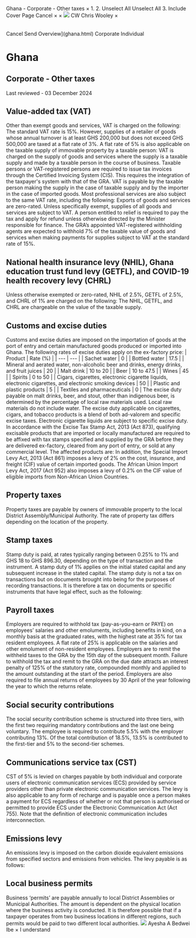 Ghana - Corporate - Other taxes
×
1.
2.
Unselect All
Unselect All
3.
Include Cover Page
Cancel
×
×
![](-/media/world-wide-tax-summaries/attachments/global---chris-wooley.ashx%3Frev=ac5e5f3223b34096b1afc2a6009c7320&revision=ac5e5f32-23b3-4096-b1af-c2a6009c7320&hash=859B7ADC84DC2CBEC9760E9E6EE7DE6D0A8BFCDF)
CW
Chris Wooley
×
######
Cancel
Send
Overview](ghana.html)
Corporate
Individual
# Ghana
## Corporate - Other taxes
Last reviewed - 03 December 2024
## Value-added tax (VAT)
Other than exempt goods and services, VAT is charged on the following:
The standard VAT rate is 15%. However, supplies of a retailer of goods whose annual turnover is at least GHS 200,000 but does not exceed GHS 500,000 are taxed at a flat rate of 3%.
A flat rate of 5% is also applicable on the taxable supply of immovable property by a taxable person:
VAT is charged on the supply of goods and services where the supply is a taxable supply and made by a taxable person in the course of business.
Taxable persons or VAT-registered persons are required to issue tax invoices through the Certified Invoicing System (CIS). This requires the integration of the taxpayer's system with that of the GRA.
VAT is payable by the taxable person making the supply in the case of taxable supply and by the importer in the case of imported goods.
Most professional services are also subject to the same VAT rate, including the following:
Exports of goods and services are zero-rated. Unless specifically exempt, supplies of all goods and services are subject to VAT.
A person entitled to relief is required to pay the tax and apply for refund unless otherwise directed by the Minister responsible for finance.
The GRA’s appointed VAT-registered withholding agents are expected to withhold 7% of the taxable value of goods and services when making payments for supplies subject to VAT at the standard rate of 15%.
## National health insurance levy (NHIL), Ghana education trust fund levy (GETFL), and COVID-19 health recovery levy (CHRL)
Unless otherwise exempted or zero-rated, NHIL of 2.5%, GETFL of 2.5%, and CHRL of 1% are charged on the following:
The NHIL, GETFL, and CHRL are chargeable on the value of the taxable supply.
## Customs and excise duties
Customs and excise duties are imposed on the importation of goods at the port of entry and certain manufactured goods produced or imported into Ghana.
The following rates of excise duties apply on the ex-factory price:
| Product | Rate (%) |
| --- | --- |
| Sachet water | 0 |
| Bottled water | 17.5 |
| Mineral and aerated water, non-alcoholic beer and drinks, energy drinks, and fruit juices | 20 |
| Malt drink | 10 to 20 |
| Beer | 10 to 47.5 |
| Wines | 45 |
| Spirits | 0 to 50 |
| Cigars, cigarettes, electronic cigarette liquids, electronic cigarettes, and electronic smoking devices | 50 |
| Plastic and plastic products | 5 |
| Textiles and pharmaceuticals | 0 |
The excise duty payable on malt drinks, beer, and stout, other than indigenous beer, is determined by the percentage of local raw materials used. Local raw materials do not include water. The excise duty applicable on cigarettes, cigars, and tobacco products is a blend of both ad-valorem and specific excise taxes. Electronic cigarette liquids are subject to specific excise duty.
In accordance with the Excise Tax Stamp Act, 2013 (Act 873), qualifying excisable products that are imported or locally manufactured are required to be affixed with tax stamps specified and supplied by the GRA before they are delivered ex-factory, cleared from any port of entry, or sold at any commercial level.
The affected products are:
In addition, the Special Import Levy Act, 2013 (Act 861) imposes a levy of 2% on the cost, insurance, and freight (CIF) value of certain imported goods.
The African Union Import Levy Act, 2017 (Act 952) also imposes a levy of 0.2% on the CIF value of eligible imports from Non-African Union Countries.
## Property taxes
Property taxes are payable by owners of immovable property to the local District Assembly/Municipal Authority. The rate of property tax differs depending on the location of the property.
## Stamp taxes
Stamp duty is paid, at rates typically ranging between 0.25% to 1% and GHS 18 to GHS 896.30, depending on the type of transaction and the instrument. A stamp duty of 1% applies on the initial stated capital and any subsequent increase in the stated capital.
The stamp duty is not a tax on transactions but on documents brought into being for the purposes of recording transactions. It is therefore a tax on documents or specific instruments that have legal effect, such as the following:
## Payroll taxes
Employers are required to withhold tax (pay-as-you-earn or PAYE) on employees’ salaries and other emoluments, including benefits in kind, on a monthly basis at the graduated rates, with the highest rate at 35% for tax resident employees. A flat rate of 25% is applicable on the salaries and other emolument of non-resident employees. Employers are to remit the withheld taxes to the GRA by the 15th day of the subsequent month.
Failure to withhold the tax and remit to the GRA on the due date attracts an interest penalty of 125% of the statutory rate, compounded monthly and applied to the amount outstanding at the start of the period.
Employers are also required to file annual returns of employees by 30 April of the year following the year to which the returns relate.
## Social security contributions
The social security contribution scheme is structured into three tiers, with the first two requiring mandatory contributions and the last one being voluntary. The employee is required to contribute 5.5% with the employer contributing 13%. Of the total contribution of 18.5%, 13.5% is contributed to the first-tier and 5% to the second-tier schemes.
## Communications service tax (CST)
CST of 5% is levied on charges payable by both individual and corporate users of electronic communication services (ECS) provided by service providers other than private electronic communication services. The levy is also applicable to any form of recharge and is payable once a person makes a payment for ECS regardless of whether or not that person is authorised or permitted to provide ECS under the Electronic Communication Act (Act 755). Note that the definition of electronic communication includes interconnection.
## Emissions levy
An emissions levy is imposed on the carbon dioxide equivalent emissions from specified sectors and emissions from vehicles. The levy payable is as follows:
## Local business permits
Business ‘permits’ are payable annually to local District Assemblies or Municipal Authorities. The amount is dependent on the physical location where the business activity is conducted. It is therefore possible that if a taxpayer operates from two business locations in different regions, such permits would be paid to two different local authorities.
![](-/media/world-wide-tax-summaries/attachments/ghana-ayesha-bedwei.ashx%3Frev=40ca845eb26d406385f0303be483bfc9&revision=40ca845e-b26d-4063-85f0-303be483bfc9&hash=8F08F39B4DE87978C82B52AB48D2702FE69BDAF2)
Ayesha A Bedwei Ibe
×
I understand